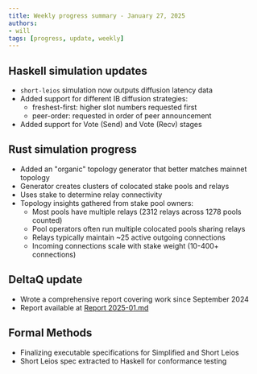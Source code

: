 ```yaml
---
title: Weekly progress summary - January 27, 2025
authors:
- will
tags: [progress, update, weekly]
---
```


## Haskell simulation updates

- `short-leios` simulation now outputs diffusion latency data
- Added support for different IB diffusion strategies:
  - freshest-first: higher slot numbers requested first
  - peer-order: requested in order of peer announcement
- Added support for Vote (Send) and Vote (Recv) stages

## Rust simulation progress

- Added an "organic" topology generator that better matches mainnet topology
- Generator creates clusters of colocated stake pools and relays
- Uses stake to determine relay connectivity
- Topology insights gathered from stake pool owners:
  - Most pools have multiple relays (2312 relays across 1278 pools counted)
  - Pool operators often run multiple colocated pools sharing relays
  - Relays typically maintain ~25 active outgoing connections
  - Incoming connections scale with stake weight (10-400+ connections)

## DeltaQ update

- Wrote a comprehensive report covering work since September 2024
- Report available at [Report 2025-01.md](./delta_q/docs/Report%202025-01.md)

## Formal Methods

- Finalizing executable specifications for Simplified and Short Leios
- Short Leios spec extracted to Haskell for conformance testing

